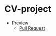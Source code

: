 # CV-project

- [Preview](https://vakopov.github.io/CV-project/)
  - [Pull Request](https://github.com/vakopov/CV-project/pull/1/files)